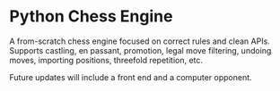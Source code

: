 # Python Chess Engine

A from-scratch chess engine focused on correct rules and clean APIs.
Supports castling, en passant, promotion, legal move filtering, undoing moves, importing positions, threefold repetition, etc.

Future updates will include a front end and a computer opponent.

